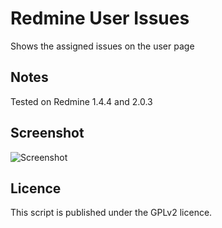 # Redmine User Issues

Shows the assigned issues on the user page

## Notes

Tested on Redmine 1.4.4 and 2.0.3

## Screenshot

![Screenshot](https://github.com/klausmeyer/redmine_user_issues/raw/master/readme_screenshot.png)

## Licence

This script is published under the GPLv2 licence.
